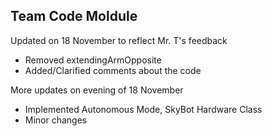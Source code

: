 ## Team Code Moldule

Updated on 18 November to reflect Mr. T's feedback
- Removed extendingArmOpposite
- Added/Clarified comments about the code
    
More updates on evening of 18 November 
- Implemented Autonomous Mode, SkyBot Hardware Class
- Minor changes
